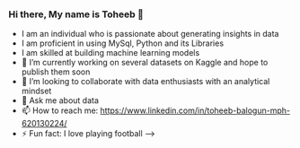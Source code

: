 ### Hi there, My name is Toheeb 👋

- I am an individual who is passionate about generating insights in data
- I am proficient in using MySql, Python and its Libraries
- I am skilled at building machine learning models
- 🔭 I’m currently working on several datasets on Kaggle and hope to publish them soon
- 👯 I’m looking to collaborate with data enthusiasts with an analytical mindset
- 💬 Ask me about data
- 📫 How to reach me: https://www.linkedin.com/in/toheeb-balogun-mph-620130224/
- ⚡ Fun fact: I love playing football
-->
